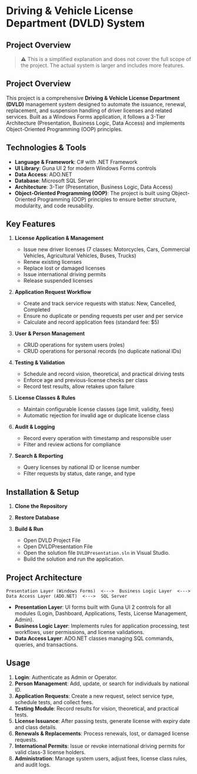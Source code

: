 # Driving & Vehicle License Department (DVLD) System

## Project Overview

> ⚠️ This is a simplified explanation and does not cover the full scope of the project. The actual system is larger and includes more features.

## Project Overview

This project is a comprehensive **Driving & Vehicle License Department (DVLD)** management system designed to automate the issuance, renewal, replacement, and suspension handling of driver licenses and related services. Built as a Windows Forms application, it follows a 3-Tier Architecture (Presentation, Business Logic, Data Access) and implements Object-Oriented Programming (OOP) principles.

## Technologies & Tools

* **Language & Framework**: C# with .NET Framework
* **UI Library**: Guna UI 2 for modern Windows Forms controls
* **Data Access**: ADO.NET
* **Database**: Microsoft SQL Server
* **Architecture**: 3-Tier (Presentation, Business Logic, Data Access)
* **Object-Oriented Programming (OOP)**: The project is built using Object-Oriented Programming (OOP) principles to ensure better structure, modularity, and code reusability.


## Key Features

1. **License Application & Management**

   * Issue new driver licenses (7 classes: Motorcycles, Cars, Commercial Vehicles, Agricultural Vehicles, Buses, Trucks)
   * Renew existing licenses
   * Replace lost or damaged licenses
   * Issue international driving permits
   * Release suspended licenses
2. **Application Request Workflow**

   * Create and track service requests with status: New, Cancelled, Completed
   * Ensure no duplicate or pending requests per user and per service
   * Calculate and record application fees (standard fee: \$5)
3. **User & Person Management**

   * CRUD operations for system users (roles)
   * CRUD operations for personal records (no duplicate national IDs)
4. **Testing & Validation**

   * Schedule and record vision, theoretical, and practical driving tests
   * Enforce age and previous-license checks per class
   * Record test results, allow retakes upon failure
5. **License Classes & Rules**

   * Maintain configurable license classes (age limit, validity, fees)
   * Automatic rejection for invalid age or duplicate license class
6. **Audit & Logging**

   * Record every operation with timestamp and responsible user
   * Filter and review actions for compliance
7. **Search & Reporting**

   * Query licenses by national ID or license number
   * Filter requests by status, date range, and type

## Installation & Setup

1. **Clone the Repository** 
2. **Restore Database**
3. **Build & Run**

   * Open DVLD Project File
   * Open DVLDPresentation File
   * Open the solution file `DVLDPresentation.sln` in Visual Studio.
   * Build the solution and run the application.

## Project Architecture

```
Presentation Layer (Windows Forms)  <--->  Business Logic Layer  <--->  Data Access Layer (ADO.NET)  <--->  SQL Server
```

* **Presentation Layer**: UI forms built with Guna UI 2 controls for all modules (Login, Dashboard, Applications, Tests, License Management, Admin).
* **Business Logic Layer**: Implements rules for application processing, test workflows, user permissions, and license validations.
* **Data Access Layer**: ADO.NET classes managing SQL commands, queries, and transactions.

## Usage

1. **Login**: Authenticate as Admin or Operator.
2. **Person Management**: Add, update, or search for individuals by national ID.
3. **Application Requests**: Create a new request, select service type, schedule tests, and collect fees.
4. **Testing Module**: Record results for vision, theoretical, and practical tests.
5. **License Issuance**: After passing tests, generate license with expiry date and class details.
6. **Renewals & Replacements**: Process renewals, lost, or damaged license requests.
7. **International Permits**: Issue or revoke international driving permits for valid class-3 license holders.
8. **Administration**: Manage system users, adjust fees, license class rules, and audit logs.
